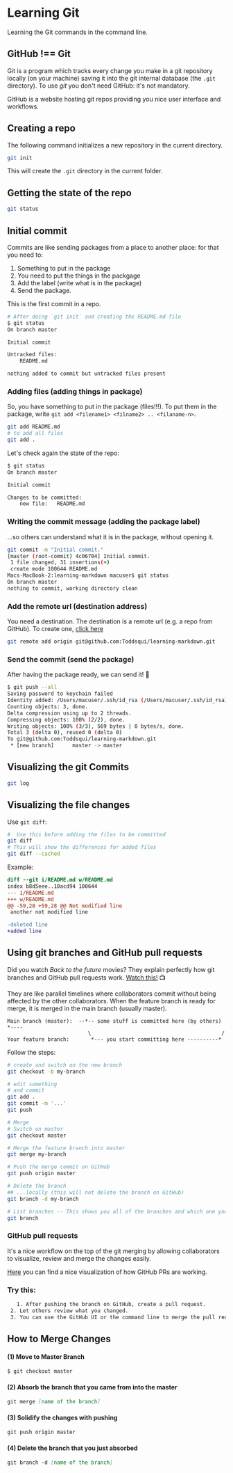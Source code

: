 # Learning Git

Learning the Git commands in the command line.

##  GitHub !== Git
Git is a program which tracks every change you make in a git repository locally
(on your machine) saving it into the git internal database (the `.git` directory).
To use *git* you don't need GitHub:  it's not mandatory.

GitHub is a website hosting git repos providing you nice user interface and
workflows.

##  Creating a repo
The following command initializes a new repository in the current directory.

```sh
git init
```

This will create the `.git` directory in the current folder.

##  Getting the state of the repo

```sh
git status
```

##  Initial commit

Commits are like sending packages from a place to another place: for that you need to:

 1. Something to put in the package
 2. You need to put the things in the packgage
 3. Add the label (write what is in the package)
 4. Send the package.

This is the first commit in a repo.

```sh
# After doing `git init` and creating the README.md file
$ git status
On branch master

Initial commit

Untracked files:
	README.md

nothing added to commit but untracked files present
```

### Adding files (adding things in package)

So, you have something to put in the package (files!!!). To put them in the package, write `git add <filename1> <filname2> .. <filaname-n>`.

```sh
git add README.md
# to add all files
git add .
```

Let's check again the state of the repo:

```sh
$ git status
On branch master

Initial commit

Changes to be committed:
	new file:   README.md

```

###  Writing the commit message (adding the package label)
...so others can understand what it is in the package, without opening it.

```sh
git commit -m "Initial commit."
[master (root-commit) 4c06704] Initial commit.
 1 file changed, 31 insertions(+)
 create mode 100644 README.md
Macs-MacBook-2:learning-markdown macuser$ git status
On branch master
nothing to commit, working directory clean
```

### Add the remote url (destination address)
You need a destination. The destination is a remote url (e.g. a repo from GitHub). To create one, [click here](https://github.com/new)

```sh
git remote add origin git@github.com:Toddsqui/learning-markdown.git
```

###  Send the commit (send the package)
After having the package ready, we can send it!  :tada:

```sh
$ git push --all
Saving password to keychain failed
Identity added: /Users/macuser/.ssh/id_rsa (/Users/macuser/.ssh/id_rsa)
Counting objects: 3, done.
Delta compression using up to 2 threads.
Compressing objects: 100% (2/2), done.
Writing objects: 100% (3/3), 569 bytes | 0 bytes/s, done.
Total 3 (delta 0), reused 0 (delta 0)
To git@github.com:Toddsqui/learning-markdown.git
 * [new branch]      master -> master
```

## Visualizing the git Commits

```sh
git log
```

##  Visualizing the file changes

Use `git diff`:

```sh
#  Use this before adding the files to be committed
git diff
# This will show the differences for added files
git diff --cached
```

Example:

```patch
diff --git i/README.md w/README.md
index b8d5eee..10acd94 100644
--- i/README.md
+++ w/README.md
@@ -59,28 +59,28 @@ Not modified line
 another not modified line

-deleted line
+added line
```
##  Using git branches and GitHub pull requests
Did you watch *Back to the future* movies? They explain perfectly how git
branches and GitHub  pull requests work. [Watch this!](https://www.youtube.com/watch?v=uHiLxKwaug0) :tv:

They are like parallel timelines where collaborators commit without being affected
by the other collaborators. When the feature branch is ready for merge, it is
merged in the main branch (usually master).

```
Main branch (master):  --*-- some stuff is committed here (by others) *----
                          \                                          /
Your feature branch:       *--- you start committing here ----------*
```

Follow the steps:

```sh
# create and switch on the new branch
git checkout -b my-branch

# edit something
# and commit
git add .
git commit -m '...'
git push

# Merge
# Switch on master
git checkout master

# Merge the feature branch into master
git merge my-branch

# Push the merge commit on GitHub
git push origin master

# Delete the branch
## ...locally (this will not delete the branch on GitHub)
git branch -d my-branch

# List branches -- This shows you all of the branches and which one you are on
git branch
```

### GitHub pull requests

It's a nice workflow on the top of the git merging by allowing collaborators to
visualize, review and merge the changes easily.

[Here](https://guides.github.com/introduction/flow/) you can find a nice visualization
of how GitHub PRs are working.

### Try this:
```sh
   1. After pushing the branch on GitHub, create a pull request.
 2. Let others review what you changed.
 3. You can use the GitHub UI or the command line to merge the pull request.
 ```

## How to Merge Changes

#### (1) Move to Master Branch

```md
$ git checkout master
```

#### (2) Absorb the branch that you came from into the master

```md
git merge [name of the branch]
```

#### (3) Solidify the changes with pushing

```md
git push origin master
```

#### (4) Delete the branch that you just absorbed

```md
git branch -d [name of the branch]
```
